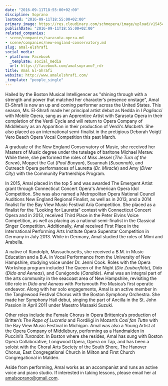 ```yaml
---
date: "2016-09-11T18:55:00+02:00"
discipline: Soprano
lastmod: "2016-09-11T18:55:00+02:00"
primary_image: https://res.cloudinary.com/schmopera/image/upload/v1545409169/media/webhook-uploads/1473612889247/Amal-El-Shrafi-HS.jpg.jpg
publishDate: "2016-09-11T18:55:00+02:00"
related_companies:
- scene/companies/sarasota-opera.md
- scene/companies/new-england-conservatory.md
slug: amal-elshrafi
social_media:
- platform: Facebook
  _template: social_media
  url: https://facebook.com/amalsoprano?_rdr
title: Amal El-Shrafi
website: http://www.amalelshrafi.com/
_template: "people_single"
---
```


Hailed by the Boston Musical Intelligencer as "shining through with a strength and power that matched her character’s presence onstage", Amal El-Shrafi is now an up and coming performer across the United States. This season, Ms. El-Shrafi made her principal artist debut as Nedda in *I Pagliacci* with Mobile Opera, sang as an Apprentice Artist with Sarasota Opera in their completion of the Verdi Cycle and will return to Opera Company of Middlebury as an Apparition in their production of Verdi's *Macbeth*. She also placed as an international semi-finalist in the pretigious Deborah Voigt/ Vero Beach Opera Vocal Competition this past March. 
 
A graduate of the New England Conservatory of Music, she received her Masters of Music degree under the tutelage of baritone Michael Meraw. While there, she performed the roles of Miss Jessel (*The Turn of the Screw*), Moppet the Cat (*Paul Bunyan*), Susannah (*Susannah*), and Outreach Opera performances of Lauretta (*Dr. Miracle*) and Amy (*Diver City*) with the Community Partnerships Program.
 
In 2015, Amal placed in the top 5 and was awarded The Emergent Artist grant through Connecticut Concert Opera's American Opera Idol Competition. She was also named a Metropolitan Opera National Council Auditions New England Regional Finalist, as well as in 2013, and a 2014 finalist for the Bay View Music Festival Aria Competition. She placed as a finalist for the “Looking for Lauretta” contest with Connecticut Concert Opera and in 2013, received Third Place in the Peter Elvins Voice Competition, as well as placing as a national semi-finalist in the Classical Singer Competition. Additionally, Amal received First Place in the International Performing Arts Institute Opera Superstar Competition in Germany in July 2013. While in Germany, Amal studied the roles of Mimi and Arabella.
 
A native of Randolph, Massachusetts, she received a B.M. in Music Education and a B.A. in Vocal Performance from the University of New Hampshire, studying voice under Dr. Jenni Cook. Roles with the Opera Workshop program included The Queen of the Night (*Die Zauberflöte*), Dido (*Dido and Aeneas*), and Cunégonde (*Candide*). Amal was an integral part of the arts community in the seacoast area of New Hampshire, revisiting the title role in *Dido and Aeneas* with Portsmouth Pro Musica’s first operatic endeavor. Along with her solo engagements, Amal is an active member in the Tanglewood Festival Chorus with the Boston Symphony Orchestra. She made her Symphony Hall debut, singing the part of Ancilla in the St. John Passion in April 2011 under Maestro Masaaki Suzuki.  
 
Other roles include the Female Chorus in Opera Brittenica’s production of Britten’s *The Rape of Lucretia* and Fiordiligi in Mozart’s *Cosi fan Tutte* with the Bay View Music Festival in Michigan. Amal was also a Young Artist at the Opera Company of Middlebury, performing as a Handmaiden in Puccini’s *Turandot*.  In Boston where she resides, Amal has sung with Boston Opera Collaborative, Longwood Opera, Opera on Tap, and has been a soloist with the Choral Arts Society of the South Shore, The Hanover Chorus, East Congregational Church in Milton and First Church Congregational in Malden. 
 
Aside from performing, Amal works as an accompanist and runs an active voice and piano studio.  If interested in taking lessons, please email her at amalsoprano@gmail.com.
